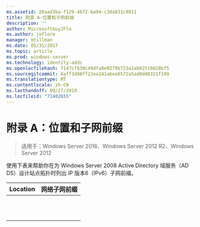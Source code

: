 ```yaml
---
ms.assetid: 28aad3ba-f129-46f2-ba94-c3da831c9811
title: 附录 A-位置和子网前缀
description: ''
author: MicrosoftGuyJFlo
ms.author: joflore
manager: mtillman
ms.date: 05/31/2017
ms.topic: article
ms.prod: windows-server
ms.technology: identity-adds
ms.openlocfilehash: f147cf630c49dfa8e9279b723a1ab02516028bf5
ms.sourcegitcommit: 6aff3d88ff22ea141a6ea6572a5ad8dd6321f199
ms.translationtype: MT
ms.contentlocale: zh-CN
ms.lasthandoff: 09/27/2019
ms.locfileid: "71402655"
---
```

# <a name="appendix-a-locations-and-subnet-prefixes"></a>附录 A：位置和子网前缀

>适用于：Windows Server 2016、Windows Server 2012 R2、Windows Server 2012

使用下表来帮助你在为 Windows Server 2008 Active Directory 域服务（AD DS）设计站点拓扑时列出 IP 版本6（IPv6）子网前缀。  
  
|Location|网络子网前缀|  
|------------|-------------------------|  
|||  
|||  
|||  
|||  
|||  
|||  
|||  
|||  
|||  
|||  
|||  
  


